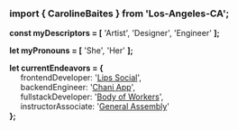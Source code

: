 ### import { CarolineBaites } from 'Los-Angeles-CA';

<b>const myDescriptors = [</b> 'Artist', 'Designer', 'Engineer' <b>];

let myPronouns = [</b> 'She', 'Her' <b>];
  
let currentEndeavors = {</b></br>
&nbsp;&nbsp;&nbsp;&nbsp; frontendDeveloper: '<a href="https://lips.social/" target="_blank">Lips Social</a>',</br>
&nbsp;&nbsp;&nbsp;&nbsp; backendEngineer: '<a href="https://chaninicholas.com/chani-app/" target="_blank">Chani App</a>',</br>
&nbsp;&nbsp;&nbsp;&nbsp; fullstackDeveloper: '<a href="https://bodyofworkers.com/" target="_blank">Body of Workers</a>',</br>
&nbsp;&nbsp;&nbsp;&nbsp; instructorAssociate: '<a href="https://generalassemb.ly/" target="_blank">General Assembly</a>'</br>
<b>};</b>

<!--
**H-b8/H-b8** is a ✨ _special_ ✨ repository because its `README.md` (this file) appears on your GitHub profile.

Here are some ideas to get you started:

- 🔭 I’m currently working on ...
- 🌱 I’m currently learning ...
- 👯 I’m looking to collaborate on ...
- 🤔 I’m looking for help with ...
- 💬 Ask me about ...
- 📫 How to reach me: ...
- 😄 Pronouns: ...
- ⚡ Fun fact: ...
-->
